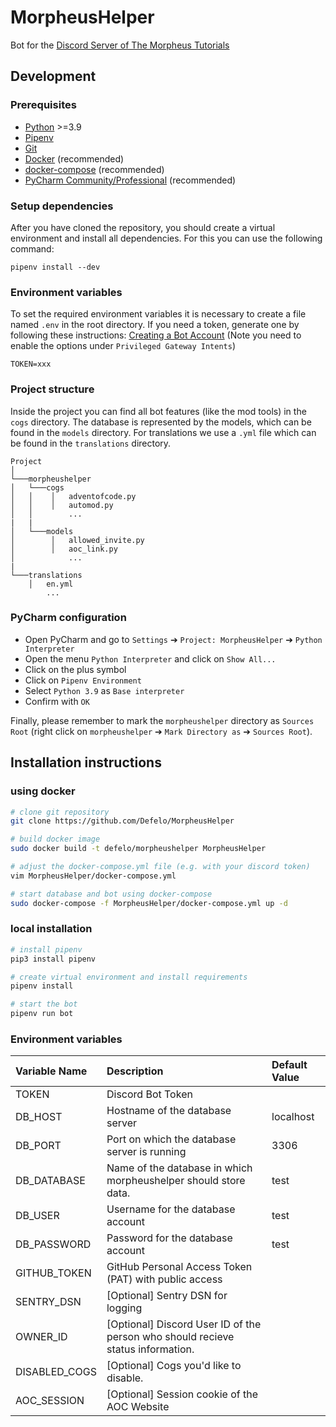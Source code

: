 # MorpheusHelper
Bot for the [Discord Server of The Morpheus Tutorials](https://discord.gg/themorpheus)

## Development
### Prerequisites
- [Python](https://python.org/) >=3.9
- [Pipenv](https://github.com/pypa/pipenv/)
- [Git](https://git-scm.com/)
- [Docker](https://www.docker.com/) (recommended)
- [docker-compose](https://docs.docker.com/compose/) (recommended)
- [PyCharm Community/Professional](https://www.jetbrains.com/pycharm/) (recommended)

### Setup dependencies

After you have cloned the repository, you should create a virtual environment and install all dependencies. For this you can use the following command:

```
pipenv install --dev
```

### Environment variables 
To set the required environment variables it is necessary to create a file named `.env` in the root directory. If you need a token, generate one by following these instructions: [Creating a Bot Account](https://discordpy.readthedocs.io/en/latest/discord.html) (Note you need to enable the options under `Privileged Gateway Intents`)

```
TOKEN=xxx
```

### Project structure 

Inside the project you can find all bot features (like the mod tools) in the `cogs` directory. 
The database is represented by the models, which can be found in the `models` directory. 
For translations we use a `.yml` file which can be found in the `translations` directory.

```
Project
│
└───morpheushelper  
│   └───cogs
│   │    │   adventofcode.py
│   │    │   automod.py
│   │        ...
|   |
│   └───models
│        │   allowed_invite.py
│        │   aoc_link.py
│            ...
|
└───translations
    │   en.yml
        ...
```

### PyCharm configuration 

- Open PyCharm and go to `Settings` ➔ `Project: MorpheusHelper` ➔ `Python Interpreter`
- Open the menu `Python Interpreter` and click on `Show All...`
- Click on the plus symbol 
- Click on `Pipenv Environment`
- Select `Python 3.9` as `Base interpreter`
- Confirm with `OK`

Finally, please remember to mark the `morpheushelper` directory as `Sources Root` (right click on `morpheushelper` ➔ `Mark Directory as` ➔ `Sources Root`).


## Installation instructions

### using docker
```bash
# clone git repository
git clone https://github.com/Defelo/MorpheusHelper

# build docker image
sudo docker build -t defelo/morpheushelper MorpheusHelper

# adjust the docker-compose.yml file (e.g. with your discord token)
vim MorpheusHelper/docker-compose.yml

# start database and bot using docker-compose
sudo docker-compose -f MorpheusHelper/docker-compose.yml up -d
```

### local installation
```bash
# install pipenv
pip3 install pipenv

# create virtual environment and install requirements
pipenv install

# start the bot
pipenv run bot
```

### Environment variables
| Variable Name |                                   Description                                   | Default Value |
|:--------------|:--------------------------------------------------------------------------------|:--------------|
| TOKEN         | Discord Bot Token                                                               |               |
| DB_HOST       | Hostname of the database server                                                 | localhost     |
| DB_PORT       | Port on which the database server is running                                    | 3306          |
| DB_DATABASE   | Name of the database in which morpheushelper should store data.                 | test          |
| DB_USER       | Username for the database account                                               | test          |
| DB_PASSWORD   | Password for the database account                                               | test          |
| GITHUB_TOKEN  | GitHub Personal Access Token (PAT) with public access                           |               |
| SENTRY_DSN    | [Optional] Sentry DSN for logging                                               |               |
| OWNER_ID      | [Optional] Discord User ID of the person who should recieve status information. |               |
| DISABLED_COGS | [Optional] Cogs you'd like to disable.                                          |               |
| AOC_SESSION   | [Optional] Session cookie of the AOC Website                                    |               |
